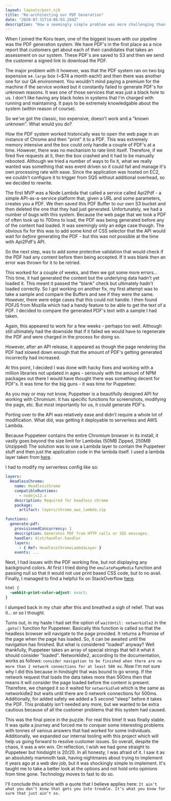 ```yaml
---
layout: layouts/post.njk
title: "Re-architecting our PDF Generation"
date: "2020-07-31T14:06:03.284Z"
description: "How a seemingly simple problem was more challenging than expected"
---
```


When I joined the Koru team, one of the biggest issues with our pipeline was the PDF generation system.
We have PDF's in the first place as a nice report that customers get about each of their candidates that takes an assessment on our system.
These PDF's are saved to S3 and then we send the customer a signed link to download the PDF.

The major problem with it however, was that the PDF system ran on two big expensive `m4.large` box (~$74 a month each!) and then there was another one for our QA environment.
You wouldn't mind paying a premium for the machine if the service worked but it constantly failed to generate PDF's for unknown reasons. It was one of those services that was just a black hole to us.
I don't like having any black holes in systems that I'm charged with running and maintaining. It pays to be extremely knowledgable about the system (within reason of course).

So we've got the classic, too expensive, doesn't work and a "known unknown". What would you do?

How the PDF system worked historically was to open the web page in an instance of Chrome and then "print" it to a PDF. This was extremely memory intensive and the box could only handle a couple of PDF's at a time.
However, there was no mechanism to rate limit itself. Therefore, if we fired five requests at it, then the box crashed and it had to be manually rebooted.
Although we tried a number of ways to fix it, what we really wanted was something that was event driven so it could fail and manage it's own processing rate with ease. Since the application was hosted on EC2, we couldn't configure it to trigger from SQS without additional overhead, so we decided to rewrite.

The first MVP was a Node Lambda that called a service called Api2Pdf - a simple API-as-a-service platform that, given a URL and some parameters, creates you a PDF.
We then saved this PDF Buffer to our own S3 bucket and then deleted the one that they had just generated.
Unfortunately, we had a number of bugs with this system. Because the web page that we took a PDF of often took up to 700ms to load, the PDF was being generated before any of the content had loaded. It was seemingly only an edge case though.
The obvious fix for this was to add some kind of CSS selector that the API would wait for _before_ generating the PDF - but this was not possible at the time with Api2Pdf's API.

So the next step, was to add some protective validation that would check if the PDF had any content before then being accepted. If it was blank then an error was thrown for it to be retried.

This worked for a couple of weeks, and then we got some more errors... This time, it had generated the content but the underlying data hadn't yet loaded it. This meant it passed the "blank" check but ultimately hadn't loaded correctly.
So I got working on another fix, my first attempt was to take a sample and compare the Buffers and see if they were the same. However, there were edge cases that this could not handle.
I then found PDFJS from Mozilla which had a handy feature to be able to get the text of a PDF. I decided to compare the generated PDF's text with a sample I had taken.

Again, this appeared to work for a few weeks - perhaps too well. Although still ultimately had the downside that if it failed we would have to regenerate the PDF and were charged in the process for doing so.

However, after an API release, it appeared as though the page rendering the PDF had slowed down enough that the amount of PDF's getting generated incorrectly had increased.

At this point, I decided I was done with hacky fixes and working with a million libraries not updated in ages - seriously with the amount of NPM packages out there I would have thought there was something decent for PDF's.
It was time for the big guns - it was time for Puppeteer.

As you may or may not know, Puppeteer is a beautifully designed API for working with Chromium. It has specific functions for screenshots, modifying the page, etc. But most importantly for us, it could generate PDF's.

Porting over to the API was relatively ease and didn't require a whole lot of modification. What did, was getting it deployable to serverless and AWS Lambda.

Because Puppeteer contains the entire Chromium browser in its install, it vastly goes beyond the size limit for Lambdas (50MB Zipped, 250MB Unzipped)
The solution was to use a Lambda layer to contain the Puppeteer stuff and then just the application code in the lambda itself. I used a lambda layer taken from [here](https://github.com/shelfio/chrome-aws-lambda-layer).

I had to modify my serverless config like so:

```yaml
layers:
  HeadlessChrome:
    name: HeadlessChrome
    compatibleRuntimes:
      - nodejs12.x
    description: Required for headless chrome
    package:
      artifact: layers/chrome_aws_lambda.zip

functions:
  generate-pdf:
    provisionedConcurrency: 1
    description: Generates PDF from HTTP calls or SQS messages.
    handler: dist/handler.handler
    layers:
      - { Ref: HeadlessChromeLambdaLayer }
    events: ...
```

Next, I had issues with the PDF working fine, but not displaying any background colors. At first I tried doing the `emulatePageMedia` function and passing null so that it would not use print based CSS code, but to no avail. Finally, I managed to find a helpful fix on StackOverflow [here](https://stackoverflow.com/questions/60736354/puppeteer-not-rendering-color-background-color-when-i-try-to-save-pdf-on-disk).

```css
html {
  -webkit-print-color-adjust: exact;
}
```

I slumped back in my chair after this and breathed a sigh of relief. That was it... or so I thought.

Turns out, in my haste I had set the option of `waitUntil: networkidle2` in the `.goto()` function for Puppeteer.
Basically this function is called so that the headless browser will navigate to the page provided. It returns a Promise of the page when the page has loaded. So, it can be awaited until the navigation has finished. But what is considered "loaded" anyway? Well thankfully, Puppeteer takes an array of special strings that tell it what it should consider "loaded". NetworkIdle2, according to the documentation, works as follows: `consider navigation to be finished when there are no more than 2 network connections for at least 500 ms`.
Now I'm not sure why I did this because in hindsight that was bound to go wrong. If the network request that loads the data takes more than 500ms then that means it will consider the page loaded before the content is present. Therefore, we changed it so it waited for `networkidle0` which is the same as networkidle2 but waits until there are 0 network connections for 500ms.
Additionally, for added safety we added a 5 second "sleep" before it takes the PDF. This probably isn't needed any more, but we wanted to be extra cautious because of all the customer problems that this system had caused.

This was the final piece in the puzzle. For real this time! It was finally stable. It was quite a journey and forced me to conquer some interesting problems with tonnes of various answers that had worked for some individuals. Additionally, we expanded our internal tooling with this project which will help us going forward to resolve customer issues. So overall, despite the chaos, it was a win win.
On reflection, I wish we had gone straight to Puppeteer but hindsight is 20/20. In all honesty, I was afraid of it. I saw it as an absolutely mammoth task, having nightmares about trying to implement it years ago at a web dev job, but it was shockingly simple to implement. It's taught me to take a better look at the options and not hold onto opinions from time gone. Technology moves to fast to do so.

I'll conclude this article with a quote that I believe applies here:
`It ain’t what you don’t know that gets you into trouble. It’s what you know for sure that just ain’t so.`
